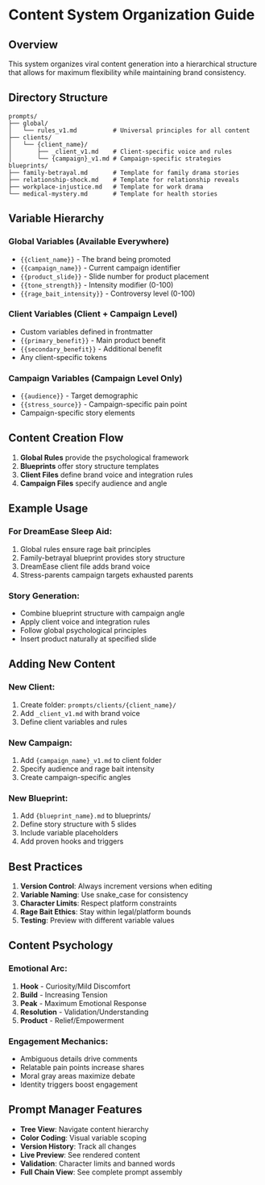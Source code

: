 # Content System Organization Guide

## Overview
This system organizes viral content generation into a hierarchical structure that allows for maximum flexibility while maintaining brand consistency.

## Directory Structure

```
prompts/
├── global/
│   └── rules_v1.md          # Universal principles for all content
├── clients/
│   └── {client_name}/
│       ├── _client_v1.md    # Client-specific voice and rules
│       └── {campaign}_v1.md # Campaign-specific strategies
blueprints/
├── family-betrayal.md       # Template for family drama stories
├── relationship-shock.md    # Template for relationship reveals
├── workplace-injustice.md   # Template for work drama
└── medical-mystery.md       # Template for health stories
```

## Variable Hierarchy

### Global Variables (Available Everywhere)
- `{{client_name}}` - The brand being promoted
- `{{campaign_name}}` - Current campaign identifier
- `{{product_slide}}` - Slide number for product placement
- `{{tone_strength}}` - Intensity modifier (0-100)
- `{{rage_bait_intensity}}` - Controversy level (0-100)

### Client Variables (Client + Campaign Level)
- Custom variables defined in frontmatter
- `{{primary_benefit}}` - Main product benefit
- `{{secondary_benefit}}` - Additional benefit
- Any client-specific tokens

### Campaign Variables (Campaign Level Only)
- `{{audience}}` - Target demographic
- `{{stress_source}}` - Campaign-specific pain point
- Campaign-specific story elements

## Content Creation Flow

1. **Global Rules** provide the psychological framework
2. **Blueprints** offer story structure templates
3. **Client Files** define brand voice and integration rules
4. **Campaign Files** specify audience and angle

## Example Usage

### For DreamEase Sleep Aid:
1. Global rules ensure rage bait principles
2. Family-betrayal blueprint provides story structure
3. DreamEase client file adds brand voice
4. Stress-parents campaign targets exhausted parents

### Story Generation:
- Combine blueprint structure with campaign angle
- Apply client voice and integration rules
- Follow global psychological principles
- Insert product naturally at specified slide

## Adding New Content

### New Client:
1. Create folder: `prompts/clients/{client_name}/`
2. Add `_client_v1.md` with brand voice
3. Define client variables and rules

### New Campaign:
1. Add `{campaign_name}_v1.md` to client folder
2. Specify audience and rage bait intensity
3. Create campaign-specific angles

### New Blueprint:
1. Add `{blueprint_name}.md` to blueprints/
2. Define story structure with 5 slides
3. Include variable placeholders
4. Add proven hooks and triggers

## Best Practices

1. **Version Control**: Always increment versions when editing
2. **Variable Naming**: Use snake_case for consistency
3. **Character Limits**: Respect platform constraints
4. **Rage Bait Ethics**: Stay within legal/platform bounds
5. **Testing**: Preview with different variable values

## Content Psychology

### Emotional Arc:
1. **Hook** - Curiosity/Mild Discomfort
2. **Build** - Increasing Tension
3. **Peak** - Maximum Emotional Response
4. **Resolution** - Validation/Understanding
5. **Product** - Relief/Empowerment

### Engagement Mechanics:
- Ambiguous details drive comments
- Relatable pain points increase shares
- Moral gray areas maximize debate
- Identity triggers boost engagement

## Prompt Manager Features

- **Tree View**: Navigate content hierarchy
- **Color Coding**: Visual variable scoping
- **Version History**: Track all changes
- **Live Preview**: See rendered content
- **Validation**: Character limits and banned words
- **Full Chain View**: See complete prompt assembly
